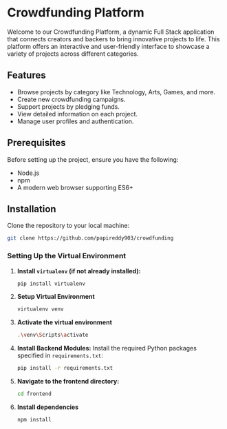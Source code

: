 # Crowdfunding Platform

Welcome to our Crowdfunding Platform, a dynamic Full Stack application that connects creators and backers to bring innovative projects to life. This platform offers an interactive and user-friendly interface to showcase a variety of projects across different categories.

## Features

- Browse projects by category like Technology, Arts, Games, and more.
- Create new crowdfunding campaigns.
- Support projects by pledging funds.
- View detailed information on each project.
- Manage user profiles and authentication.

## Prerequisites

Before setting up the project, ensure you have the following:

- Node.js 
- npm 
- A modern web browser supporting ES6+

  
## Installation

Clone the repository to your local machine:

```bash
git clone https://github.com/papireddy903/crowdfunding
```

### Setting Up the Virtual Environment

1. **Install `virtualenv` (if not already installed):**

   ```bash
   pip install virtualenv
   
2. **Setup Virtual Environment**
   ```bash
   virtualenv venv
3. **Activate the virtual environment**
   ```bash
   .\venv\Scripts\activate
4. **Install Backend Modules:**
   Install the required Python packages specified in `requirements.txt`:
   ```bash
   pip install -r requirements.txt

5. **Navigate to the frontend directory:**
   ```bash
   cd frontend
6. **Install dependencies**
   ```bash
   npm install

       

